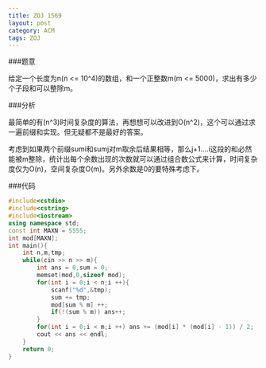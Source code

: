 ```yaml
---
title: ZOJ 1569
layout: post
category: ACM
tags: ZOJ
---
```




###题意

给定一个长度为n(n <= 10^4)的数组，和一个正整数m(m <= 5000)，求出有多少个子段和可以整除m。

###分析

最简单的有(n^3)时间复杂度的算法，再想想可以改进到O(n^2)，这个可以通过求一遍前缀和实现。但无疑都不是最好的答案。

考虑到如果两个前缀sumi和sumj对m取余后结果相等，那么j+1....i这段的和必然能被m整除，统计出每个余数出现的次数就可以通过组合数公式来计算，时间复杂度仅为O(n)，空间复杂度O(m)。另外余数是0的要特殊考虑下。

###代码


```cpp
#include<cstdio>
#include<cstring>
#include<iostream>
using namespace std;
const int MAXN = 5555;
int mod[MAXN];
int main(){
    int n,m,tmp;
    while(cin >> n >> m){
        int ans = 0,sum = 0;
        memset(mod,0,sizeof mod);
        for(int i = 0;i < n;i ++){
            scanf("%d",&tmp);
            sum += tmp;
            mod[sum % m] ++;
            if(!(sum % m)) ans++;
        }
        for(int i = 0;i < m;i ++) ans += (mod[i] * (mod[i] - 1)) / 2;
        cout << ans << endl;
    }
    return 0;
}
```
